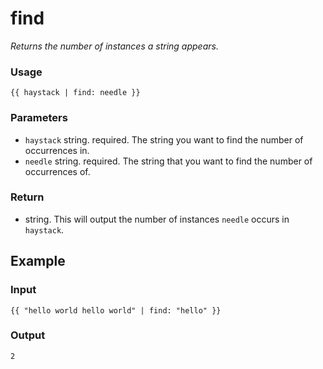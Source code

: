# find

*Returns the number of instances a string appears.*

### **Usage**

    {{ haystack | find: needle }}

### **Parameters**

- `haystack` string. required. The string you want to find the number of occurrences in.
- `needle` string. required. The string that you want to find the number of occurrences of.

### Return

- string. This will output the number of instances `needle` occurs in `haystack`.

## **Example**

### Input

    {{ "hello world hello world" | find: "hello" }}

### **Output**

    2
